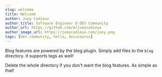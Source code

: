 ```yaml
---
slug: welcome
title: Welcome
author: Joey Cadieux
author_title: Software Engineer @ DEV Community
author_url: https://github.com/drjoeycadieux
author_image_url: https://joeycadieux.com/joey.png
tags: [dev community, hello, docusaurus]
---
```


Blog features are powered by the blog plugin. Simply add files to the `blog` directory. It supports tags as well!

Delete the whole directory if you don't want the blog features. As simple as that!
